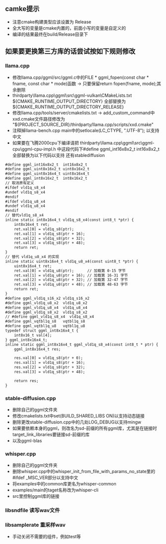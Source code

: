 
## camke提示
- 注意cmake构建类型应该设置为 Release
- 全大写的变量是cmake内置的，前面小写的变量是自定义的
- 编译的结果最终在build/Release目录下

## 如果要更换第三方库的话尝试按如下规则修改
### llama.cpp
- 修改llama.cpp/ggml/src/ggml.c中的FILE * ggml_fopen(const char * fname, const char * mode)函数 -> 只要保留return fopen(fname, mode);其余删除
- thirdparty\llama.cpp\ggml\src\ggml-vulkan\CMakeLists.txt 
${CMAKE_RUNTIME_OUTPUT_DIRECTORY} 全部替换为 ${CMAKE_RUNTIME_OUTPUT_DIRECTORY_RELEASE}
- 修改llama.cpp/tools/server/cmakelists.txt -> add_custom_command中xxd.cmake文件路径修改为 "${PROJECT_SOURCE_DIR}/thirdparty/llama.cpp/scripts/xxd.cmake"
- 注释掉llama-bench.cpp main中的setlocale(LC_CTYPE, ".UTF-8"); 以支持中文
- 如果要在飞腾2000cpu下编译请把 thirdparty\llama.cpp\ggml\src\ggml-cpu\ggml-cpu-impl.h 中这段代码下#define ggml_int16x8x2_t  int16x8x2_t 全部替换为以下代码以支持 还有stablediffusion
```txt
#define ggml_int16x8x2_t  int16x8x2_t
#define ggml_uint8x16x2_t uint8x16x2_t
#define ggml_uint8x16x4_t uint8x16x4_t
#define ggml_int8x16x2_t  int8x16x2_t
// 取消原有定义
#ifdef vld1q_s8_x4
#undef vld1q_s8_x4
#endif
#ifdef vld1q_u8_x4
#undef vld1q_u8_x4
#endif
// 替代vld1q_s8_x4
inline static int8x16x4_t vld1q_s8_x4(const int8_t *ptr) {
    int8x16x4_t ret;
    ret.val[0] = vld1q_s8(ptr);
    ret.val[1] = vld1q_s8(ptr + 16);
    ret.val[2] = vld1q_s8(ptr + 32);
    ret.val[3] = vld1q_s8(ptr + 48);
    return ret;
}
// 替代 vld1q_u8_x4 的实现
inline static uint8x16x4_t vld1q_u8_x4(const uint8_t *ptr) {
    uint8x16x4_t ret;
    ret.val[0] = vld1q_u8(ptr);      // 加载第 0-15 字节
    ret.val[1] = vld1q_u8(ptr + 16); // 加载第 16-31 字节
    ret.val[2] = vld1q_u8(ptr + 32); // 加载第 32-47 字节
    ret.val[3] = vld1q_u8(ptr + 48); // 加载第 48-63 字节
    return ret;
}
#define ggml_vld1q_s16_x2 vld1q_s16_x2
#define ggml_vld1q_u8_x2  vld1q_u8_x2
#define ggml_vld1q_u8_x4  vld1q_u8_x4
#define ggml_vld1q_s8_x2  vld1q_s8_x2
// #define ggml_vld1q_s8_x4  vld1q_s8_x4
#define ggml_vqtbl1q_s8   vqtbl1q_s8
#define ggml_vqtbl1q_u8   vqtbl1q_u8
typedef struct ggml_int8x16x4_t {
    int8x16_t val[4];
} ggml_int8x16x4_t;
inline static ggml_int8x16x4_t ggml_vld1q_s8_x4(const int8_t * ptr) {
    ggml_int8x16x4_t res;

    res.val[0] = vld1q_s8(ptr + 0);
    res.val[1] = vld1q_s8(ptr + 16);
    res.val[2] = vld1q_s8(ptr + 32);
    res.val[3] = vld1q_s8(ptr + 48);

    return res;
}

```

### stable-diffusion.cpp
- 删除自己的ggml文件夹
- 修改cmakelists.txt中set(BUILD_SHARED_LIBS ON)以支持动态链接
- 删除更改stable-diffusion.cpp中的几处LOG_DEBUG以支持mingw
- 如果要依赖本身的ggml，则改名为sd-前缀的所有ggml库，尤其是在链接时target_link_libraries要链接sd-前缀的库
- 以及ggml-blas

### whisper.cpp
- 删除自己的ggml文件夹
- 删除whisper.cpp中的whisper_init_from_file_with_params_no_state里的#ifdef _MSC_VER部分以支持中文
- 将examples中的common库更名为whisper-common
- examples/main的taget名称改为whisper-cli
- src里控制ggml库的链接

### libsndfile 读写wav文件
### libsamplerate 重采样wav
- 手动关闭不需要的组件，例如test等